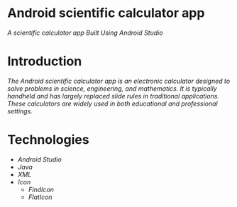 # Android scientific calculator app
*A scientific calculator app Built Using Android Studio* 

# Introduction 
*The Android scientific calculator app is an electronic calculator designed to solve problems in science, engineering, and mathematics. It is typically handheld and has largely replaced slide rules in traditional applications. These calculators are widely used in both educational and professional settings.*

                                                                  
# Technologies 

* *Android Studio*
* *Java*
* *XML*
* *Icon*
  * *FindIcon*
  * *FlatIcon*


 
